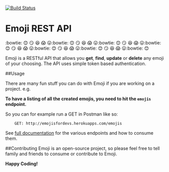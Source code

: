 [![Build Status](https://travis-ci.org/andela-fokosun/Checkpoint3.svg)](https://travis-ci.org/andela-fokosun/Checkpoint3)

# Emoji REST API
:bowtie: :blush: :smirk: :satisfied: :scream: :stuck_out_tongue::bowtie: :blush: :smirk: :satisfied: :scream: :stuck_out_tongue::bowtie: :blush: :smirk: :satisfied: :scream: :stuck_out_tongue::bowtie: :blush: :smirk: :satisfied: :scream: :stuck_out_tongue::bowtie: :blush: :smirk: :satisfied: :scream: :stuck_out_tongue::bowtie: :blush: :smirk: :satisfied: :scream: :stuck_out_tongue::bowtie: :blush:

Emoji is a RESTful API that allows you **get**, **find**, **update** or **delete** any emoji of your choosing. The API uses simple token based authentication.

##Usage

There are many fun stuff you can do with Emoji if you are working on a project. e.g.

**To have a listing of all the created emojis, you need to hit the `emojis` endpoint.**

So you can for example run a GET in Postman like so:

        GET: http://emojisfordevs.herokuapps.com/emojis

See [full documentation](http://emojisfordevs.herokuapps.com) for the various endpoints and how to consume them.

##Contributing
Emoji is an open-source project, so please feel free to tell family and friends to consume or contribute to Emoji.

**Happy Coding!**
